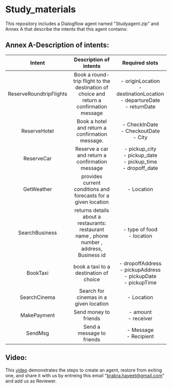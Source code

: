 # Study_materials
This repository includes a Dialogflow agent named "Studyagent.zip" and Annex A that describe the intents that this agent contains:

## Annex A-Description of intents: 

| Intent           |Description of intents |Required slots  | 
|:-------------:|:-----:|:-----:|
| ReserveRoundtripFlights |Book a round-trip flight to the destination of choice and  return a confirmation message |-	originLocation <br/> -	destinationLocation <br/> -	departureDate <br/> -	returnDate | 
| ReserveHotel |Book a hotel and return a confirmation message.| -	CheckInDate <br/> -	CheckoutDate <br/> -	City| 
| ReserveCar |Reserve a car  and return a confirmation message| -	pickup_city <br/> -	pickup_date <br/> -	pickup_time <br/> -	dropoff_date|
| GetWeather  |provides current conditions and forecasts for a given location| - Location | -	Weather description |
| SearchBusiness |returns details about a restaurants:  restaurant name , phone number , address, Business id| - type of food <br/> - location|
| BookTaxi | book a taxi to a destination of choice|-	dropoffAddress <br/> -	pickupAddress <br/> -	pickupDate <br/> -	pickupTime|
| SearchCinema | Search for cinemas in a given location|-	Location | 
| MakePayment | Send money to friends| -	amount <br/> -	receiver|
| SendMsg |Send a message to friends| -	Message <br/> -	Recipient| 

## Video: 
This [video](https://drive.google.com/file/d/1cfa-wo8EINSpELaEHMZ2wv9xkQ5H9ZWx/view?usp=sharing) demonstrates the steps to create an agent, restore from exiting one, and share it with us by entreing this email "brabra.hayeet@gmail.com" and add us as Reviewer. 

